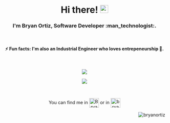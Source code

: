 <!-- Intro -->
<h1 align="center">Hi there! <img src="https://raw.githubusercontent.com/MartinHeinz/MartinHeinz/master/wave.gif" width="25px"></h1>

<h3 align="center">I'm Bryan Ortiz, Software Developer :man_technologist:.</h3>
<br>
<h4 align="center">⚡ Fun facts: I'm also an Industrial Engineer who loves entrepeneurship 💚.</h4>

<!-- GitHub Stats -->

<br>
<p align="center"><img align="center" src="https://github-readme-stats.vercel.app/api?username=bryano13&hide=stars&show_icons=true&theme=vue" /></p>
<p align="center"><img align="center" src="https://github-readme-stats.vercel.app/api/top-langs/?username=bryano13&layout=compact&theme=vue" /></p>


<!-- Social media -->

<br>
<p align="center">You can find me in
<a href="https://twitter.com/Bryano_13" target="_blank"><img align="center" src="https://cdn.jsdelivr.net/npm/simple-icons@3.0.1/icons/twitter.svg" alt="Bryano_13" height="30" width="30" /></a> or in <a href="https://linkedin.com/in/bryan-ortiz" target="_blank"><img align="center" src="https://cdn.jsdelivr.net/npm/simple-icons@3.0.1/icons/linkedin.svg" alt="bryanortiz" height="30" width="30" /></a>
</p>

<!-- Contador de visitas -->

<p align="right"> <img src="https://komarev.com/ghpvc/?username=bryano13&color=brightgreen&style=plastic" alt="bryanortiz" /></p>